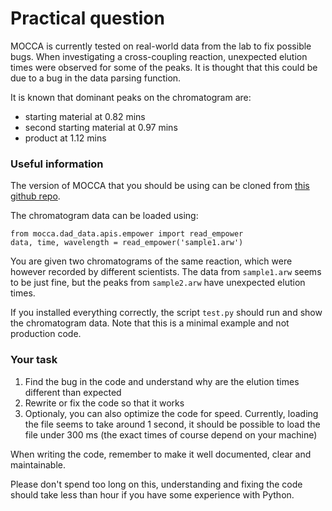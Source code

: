 # Practical question

MOCCA is currently tested on real-world data from the lab to fix possible bugs. When investigating a cross-coupling reaction, unexpected elution times were observed for some of the peaks. It is thought that this could be due to a bug in the data parsing function.

It is known that dominant peaks on the chromatogram are:
* starting material at 0.82 mins
* second starting material at 0.97 mins
* product at 1.12 mins

### Useful information

The version of MOCCA that you should be using can be cloned from [this github repo](https://github.com/HaasCP/mocca).

The chromatogram data can be loaded using:

```
from mocca.dad_data.apis.empower import read_empower
data, time, wavelength = read_empower('sample1.arw')
```

You are given two chromatograms of the same reaction, which were however recorded by different scientists. The data from `sample1.arw` seems to be just fine, but the peaks from `sample2.arw` have unexpected elution times.

If you installed everything correctly, the script `test.py` should run and show the chromatogram data. Note that this is a minimal example and not production code.

### Your task

1. Find the bug in the code and understand why are the elution times different than expected
2. Rewrite or fix the code so that it works
3. Optionaly, you can also optimize the code for speed. Currently, loading the file seems to take around 1 second, it should be possible to load the file under 300 ms (the exact times of course depend on your machine)

When writing the code, remember to make it well documented, clear and maintainable.

Please don't spend too long on this, understanding and fixing the code should take less than hour if you have some experience with Python.

